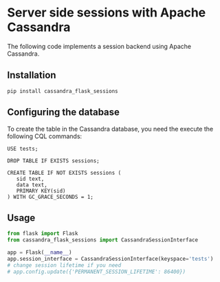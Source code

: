 # Server side sessions with Apache Cassandra

The following code implements a session backend using Apache Cassandra. 


## Installation

`pip install cassandra_flask_sessions`

## Configuring the database

To create the table in the Cassandra database, you need the execute the following CQL commands:

```
USE tests;

DROP TABLE IF EXISTS sessions;

CREATE TABLE IF NOT EXISTS sessions (
   sid text,
   data text,
   PRIMARY KEY(sid)
) WITH GC_GRACE_SECONDS = 1;
```

## Usage

```python
from flask import Flask
from cassandra_flask_sessions import CassandraSessionInterface

app = Flask(__name__)
app.session_interface = CassandraSessionInterface(keyspace='tests')
# change session lifetime if you need
# app.config.update({'PERMANENT_SESSION_LIFETIME': 86400})
```

